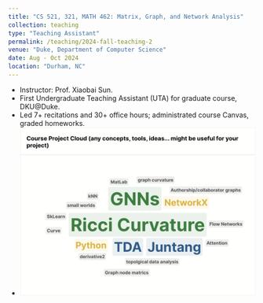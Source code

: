 ```yaml
---
title: "CS 521, 321, MATH 462: Matrix, Graph, and Network Analysis"
collection: teaching
type: "Teaching Assistant"
permalink: /teaching/2024-fall-teaching-2
venue: "Duke, Department of Computer Science"
date: Aug - Oct 2024
location: "Durham, NC"
---
```


- Instructor: Prof. Xiaobai Sun.
- First Undergraduate Teaching Assistant (UTA) for graduate course, DKU@Duke.
- Led 7+ recitations and 30+ office hours; administrated course Canvas, graded homeworks.
- ![CS521 Course](../images/teaching/cs521.png)
